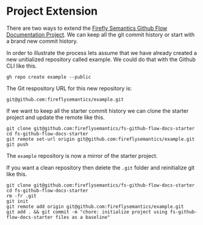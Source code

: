# Project Extension

There are two ways to extend the [Firefly Semantics Github Flow Documentation Project](https://github.com/fireflysemantics/fs-github-flow-docs-starter).  We can keep all the git commit history or start with a brand new commit history.

In order to illustrate the process lets assume that we have already created a new unitialized repository called example.  We could do that with the Github CLI like this.

```
gh repo create example --public
```

The Git respository URL for this new repository is:

```
git@github.com:fireflysemantics/example.git
```

If we want to keep all the starter commit history we can clone the starter project and update the remote like this.
```
git clone git@github.com:fireflysemantics/fs-github-flow-docs-starter
cd fs-github-flow-docs-starter
git remote set-url origin git@github.com:fireflysemantics/example.git
git push
```

The `example` repository is now a mirror of the starter project.

If you want a clean repository then delete the `.git` folder and reinitialize git like this.

```
git clone git@github.com:fireflysemantics/fs-github-flow-docs-starter
cd fs-github-flow-docs-starter
rm -fr .git
git init
git remote add origin git@github.com:fireflysemantics/example.git
git add . && git commit -m "chore: initialize project using fs-github-flow-docs-starter files as a baseline"
```